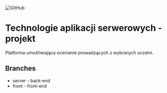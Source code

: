 ![GitHub](https://img.shields.io/github/license/Mikbac/TAS)

# Technologie aplikacji serwerowych - projekt
Platforma umożliwiająca ocenianie prowadzących z wybranych uczelni.

## Branches
* server - back-end
* front - front-end
